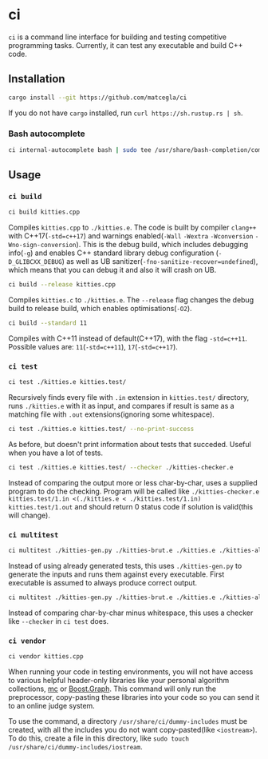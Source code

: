 # ci
`ci` is a command line interface for building and testing competitive programming tasks. Currently, it can test any executable and build C++ code.

## Installation

```bash
cargo install --git https://github.com/matcegla/ci
```
If you do not have `cargo` installed, run `curl https://sh.rustup.rs | sh`.

### Bash autocomplete
```bash
ci internal-autocomplete bash | sudo tee /usr/share/bash-completion/completions/ci
```

## Usage

### `ci build`

```bash
ci build kitties.cpp
```
Compiles `kitties.cpp` to `./kitties.e`. The code is built by compiler `clang++` with C++17(`-std=c++17`) and warnings enabled(`-Wall` `-Wextra` `-Wconversion` `-Wno-sign-conversion`). This is the debug build, which includes debugging info(`-g`) and enables C++ standard library debug configuration (`-D_GLIBCXX_DEBUG`) as well as UB sanitizer(`-fno-sanitize-recover=undefined`), which means that you can debug it and also it will crash on UB.

```bash
ci build --release kitties.cpp
```
Compiles `kitties.c` to `./kitties.e`. The `--release` flag changes the debug build to release build, which enables optimisations(`-O2`).

```bash
ci build --standard 11
```
Compiles with C++11 instead of default(C++17), with the flag `-std=c++11`. Possible values are:
`11`(`-std=c++11`),
`17`(`-std=c++17`).

### `ci test`

```bash
ci test ./kitties.e kitties.test/
```
Recursively finds every file with `.in` extension in `kitties.test/` directory, runs `./kitties.e` with it as input, and compares if result is same as a matching file with `.out` extensions(ignoring some whitespace).

```bash
ci test ./kitties.e kitties.test/ --no-print-success
```
As before, but doesn't print information about tests that succeded. Useful when you have a lot of tests.

```bash
ci test ./kitties.e kitties.test/ --checker ./kitties-checker.e
```
Instead of comparing the output more or less char-by-char, uses a supplied program to do the checking. Program will be called like `./kitties-checker.e kitties.test/1.in <(./kitties.e < ./kitties.test/1.in) kitties.test/1.out` and should return 0 status code if solution is valid(this will change).

### `ci multitest`

```bash
ci multitest ./kitties-gen.py ./kitties-brut.e ./kitties.e ./kitties-alternative.e
```
Instead of using already generated tests, this uses `./kitties-gen.py` to generate the inputs and runs them against every executable. First executable is assumed to always produce correct output.

```bash
ci multitest ./kitties-gen.py ./kitties-brut.e ./kitties.e ./kitties-alternative.e --checker ./kitties-checker.e
```
Instead of comparing char-by-char minus whitespace, this uses a checker like `--checker` in `ci test` does.

### `ci vendor`

```bash
ci vendor kitties.cpp
```
When running your code in testing environments, you will not have access to various helpful header-only libraries like your personal algorithm collections, [mc](https://github.com/matcegla/mc) or [Boost.Graph](http://www.boost.org/doc/libs/1_66_0/libs/graph/doc/table_of_contents.html). This command will only run the preprocessor, copy-pasting these libraries into your code so you can send it to an online judge system.

To use the command, a directory `/usr/share/ci/dummy-includes` must be created, with all the includes you do not want copy-pasted(like `<iostream>`). To do this, create a file in this directory, like `sudo touch /usr/share/ci/dummy-includes/iostream`.
